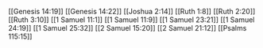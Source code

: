 [[Genesis 14:19]]
[[Genesis 14:22]]
[[Joshua 2:14]]
[[Ruth 1:8]]
[[Ruth 2:20]]
[[Ruth 3:10]]
[[1 Samuel 11:1]]
[[1 Samuel 11:9]]
[[1 Samuel 23:21]]
[[1 Samuel 24:19]]
[[1 Samuel 25:32]]
[[2 Samuel 15:20]]
[[2 Samuel 21:12]]
[[Psalms 115:15]]

